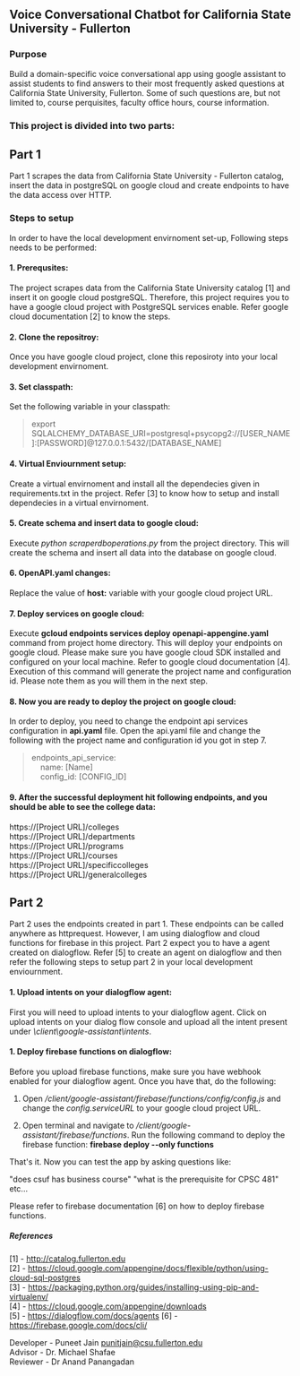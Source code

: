 ## Voice Conversational Chatbot for California State University - Fullerton

### Purpose
Build a domain-specific voice conversational app using google assistant to assist students to find answers to their most frequently asked questions at California State University, Fullerton. Some of such questions are, but not limited to, course perquisites, faculty office hours, course information. 

### This project is divided into two parts: 
## Part 1
Part 1 scrapes the data from California State University - Fullerton catalog, insert the data in postgreSQL on google cloud and create endpoints to have the data access over HTTP.

### Steps to setup
In order to have the local development envirnoment set-up, Following steps needs to be performed:

#### 1. Prerequsites:
The project scrapes data from the California State University catalog [1] and insert it on google cloud postgreSQL.    Therefore, this project requires you to have a google cloud project with PostgreSQL services enable. Refer google cloud documentation [2] to know the steps.

#### 2. Clone the repositroy:
Once you have google cloud project, clone this reposiroty into your local development envirnoment. 
  
#### 3. Set classpath:
Set the following variable in your classpath:
> export SQLALCHEMY_DATABASE_URI=postgresql+psycopg2://[USER_NAME]:[PASSWORD]@127.0.0.1:5432/[DATABASE_NAME]

#### 4. Virtual Enviournment setup:
Create a virtual envirnoment and install all the dependecies given in requirements.txt in the project. Refer [3] to know how to setup and install dependecies in a virtual envirnoment. 

#### 5. Create schema and insert data to google cloud:
Execute _python scraperdboperations.py_ from the project directory. This will create the schema and insert all data into the database on google cloud. 
  
#### 6. OpenAPI.yaml changes:
Replace the value of __host:__ variable with your google cloud project URL.

#### 7. Deploy services on google cloud:
Execute __gcloud endpoints services deploy openapi-appengine.yaml__ command from project home directory. This will deploy your endpoints on google cloud. Please make sure you have google cloud SDK installed and configured on your local machine. Refer to google cloud documentation [4]. Execution of this command will generate the project name and configuration id. Please note them as you will them in the next step.
  
#### 8. Now you are ready to deploy the project on google cloud: 
In order to deploy, you need to change the endpoint api services configuration in __api.yaml__ file. Open the api.yaml file and change the following with the project name and configuration id you got in step 7. 

> endpoints_api_service: <br /> 
>   &nbsp; &nbsp; name: [Name]<br />
>   &nbsp; &nbsp; config_id: [CONFIG_ID]

#### 9. After the successful deployment hit following endpoints, and you should be able to see the college data:

https://[Project URL]/colleges <br />
https://[Project URL]/departments <br />
https://[Project URL]/programs <br />
https://[Project URL]/courses <br />
https://[Project URL]/specificcolleges <br />
https://[Project URL]/generalcolleges <br />


## Part 2

Part 2 uses the endpoints created in part 1. These endpoints can be called anywhere as httprequest. However, I am using dialogflow and cloud functions for firebase in this project. Part 2 expect you to have a agent created on dialogflow. Refer [5] to create an agent on dialogflow and then refer the following steps to setup part 2 in your local development enviournment.

#### 1. Upload intents on your dialogflow agent:
First you will need to upload intents to your dialogflow agent. Click on upload intents on your dialog flow console and upload all the intent present under *<PROJECT-HOME-DIR>\client\google-assistant\intents*.

#### 1. Deploy firebase functions on dialogflow: 
Before you upload firebase functions, make sure you have webhook enabled for your dialogflow agent. Once you have that, do the following:

1.  Open *<PROJECT-HOME-DIR>/client/google-assistant/firebase/functions/config/config.js* and change the *config.serviceURL* to your google cloud project URL. 

2. Open terminal and navigate to *<PROJECT-HOME-DIR>/client/google-assistant/firebase/functions*. Run the following command to deploy the firebase function: 
__firebase deploy --only functions__

That's it. Now you can test the app by asking questions like: 

"does csuf has business course"
"what is the prerequisite for CPSC 481" etc...

Please refer to firebase documentation [6] on how to deploy firebase functions. 

##### References

[1] - http://catalog.fullerton.edu <br />
[2] - https://cloud.google.com/appengine/docs/flexible/python/using-cloud-sql-postgres <br />
[3] - https://packaging.python.org/guides/installing-using-pip-and-virtualenv/ <br />
[4] - https://cloud.google.com/appengine/downloads <br />
[5] - https://dialogflow.com/docs/agents
[6] - https://firebase.google.com/docs/cli/


Developer - Puneet Jain punitjain@csu.fullerton.edu <br /> 
Advisor - Dr. Michael Shafae <br />
Reviewer - Dr Anand Panangadan

